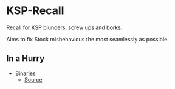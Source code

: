 # KSP-Recall

Recall for KSP blunders, screw ups and borks.

Aims to fix Stock misbehavious the most seamlessly as possible.


## In a Hurry

* [Binaries](./Archive)
	+ [Source](https://github.com/net-lisias-ksp/KSP-Recall)

